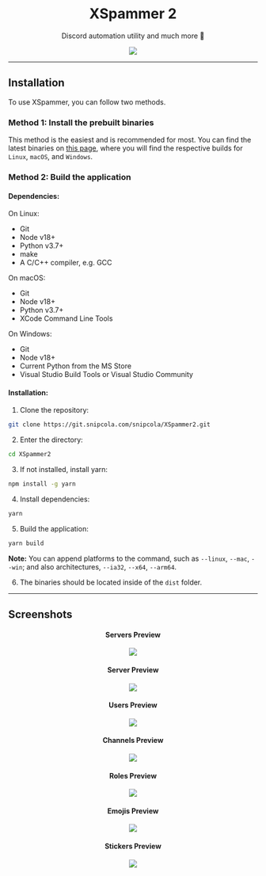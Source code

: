 <div align="center">
    <h1>XSpammer 2</h1>
    <p>Discord automation utility and much more 🚀</p>
</div>

<div align="center">
    <img src="https://snipcola.github.io/XSpammer2/preview.png" />
</div>

---

## Installation

To use XSpammer, you can follow two methods.

### Method 1: Install the prebuilt binaries

This method is the easiest and is recommended for most. You can find the latest binaries on [this page](https://git.snipcola.com/snipcola/XSpammer2/releases/latest), where you will find the respective builds for `Linux`, `macOS`, and `Windows`.

### Method 2: Build the application

#### Dependencies:

On Linux:

- Git
- Node v18+
- Python v3.7+
- make
- A C/C++ compiler, e.g. GCC

On macOS:

- Git
- Node v18+
- Python v3.7+
- XCode Command Line Tools

On Windows:

- Git
- Node v18+
- Current Python from the MS Store
- Visual Studio Build Tools or Visual Studio Community

#### Installation:

1. Clone the repository:

```bash
git clone https://git.snipcola.com/snipcola/XSpammer2.git
```

2. Enter the directory:

```bash
cd XSpammer2
```

3. If not installed, install yarn:

```bash
npm install -g yarn
```

4. Install dependencies:

```bash
yarn
```

5. Build the application:

```bash
yarn build
```

<b>Note:</b> You can append platforms to the command, such as `--linux`, `--mac`, `--win`; and also architectures, `--ia32`, `--x64`, `--arm64`.

6. The binaries should be located inside of the `dist` folder.

---

## Screenshots

<h4 align="center">Servers Preview</h4>

<div align="center">
    <img src="https://snipcola.github.io/XSpammer2/1.png" />
</div>

<h4 align="center">Server Preview</h4>

<div align="center">
    <img src="https://snipcola.github.io/XSpammer2/2.png" />
</div>

<h4 align="center">Users Preview</h4>

<div align="center">
    <img src="https://snipcola.github.io/XSpammer2/3.png" />
</div>

<h4 align="center">Channels Preview</h4>

<div align="center">
    <img src="https://snipcola.github.io/XSpammer2/4.png" />
</div>

<h4 align="center">Roles Preview</h4>

<div align="center">
    <img src="https://snipcola.github.io/XSpammer2/5.png" />
</div>

<h4 align="center">Emojis Preview</h4>

<div align="center">
    <img src="https://snipcola.github.io/XSpammer2/6.png" />
</div>

<h4 align="center">Stickers Preview</h4>

<div align="center">
    <img src="https://snipcola.github.io/XSpammer2/7.png" />
</div>
